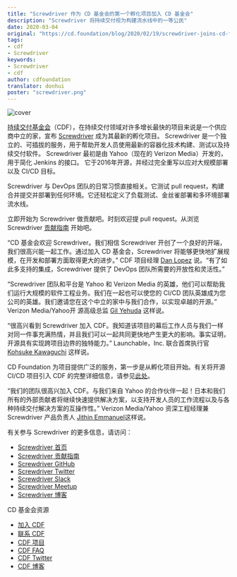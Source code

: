 ```yaml
---
title: "Screwdriver 作为 CD 基金会的第一个孵化项目加入 CD 基金会"
description: "Screwdriver 将持续交付视为构建流水线中的一等公民"
date: 2020-03-04
original: "https://cd.foundation/blog/2020/02/19/screwdriver-joins-cd-foundation-as-its-first-incubation-project-treating-continuous-delivery-as-a-first-class-citizen-in-the-build-pipeline/"
tags:
- cdf
- Screwdriver
keywords:
- Screwdriver
- cdf
author: cdfoundation
translator: donhui
poster: "screwdriver.png"
---
```


![cover](screwdriver.png)

[持续交付基金会](https://cd.foundation/)（CDF），在持续交付领域对许多增长最快的项目来说是一个供应商中立的家，宣布 [Screwdriver](https://screwdriver.cd/?siteref=cdf_nav) 成为其最新的孵化项目。
Screwdriver 是一个独立的、可插拔的服务，用于帮助开发人员使用最新的容器化技术构建、测试以及持续交付软件。
Screwdriver 最初是由 Yahoo（现在的 Verizon Media）开发的，用于简化 Jenkins 的接口。
它于2016年开源，并经过完全重写以应对大规模部署以及 CI/CD 目标。

Screwdriver 与 DevOps 团队的日常习惯直接相关。它测试 pull request，构建合并提交并部署到任何环境。它还轻松定义了负载测试、金丝雀部署和多环境部署流水线。

立即开始为 Screwdriver 做贡献吧。时刻欢迎提 pull request。从浏览 Screwdriver [贡献指南](https://docs.screwdriver.cd/about/contributing/) 开始吧。

“CD 基金会欢迎 Screwdriver。我们相信 Screwdriver 开创了一个良好的开端，我们很高兴能一起工作。通过加入 CD 基金会，Screwdriver 将能够更快地扩展规模，在开发和部署方面取得更大的进步。” CDF 项目经理 [Dan Lopez](https://www.linkedin.com/in/danlopez/) 说。“有了如此多支持的集成，Screwdriver 提供了 DevOps 团队所需要的开放性和灵活性。”

“Screwdriver 团队和平台是 Yahoo 和 Verizon Media 的英雄，他们可以帮助我们运行大规模的软件工程业务。我们在一起也可以使您的 CI/CD 团队英雄成为您公司的英雄。我们邀请您在这个中立的家中与我们合作，以实现卓越的开源。” Verizon Media/Yahoo开 源高级总监 [Gil Yehuda](https://www.linkedin.com/in/gilyehuda) 这样说。

“很高兴看到 Screwdriver 加入 CDF。我知道该项目的幕后工作人员与我们一样对同一件事充满热情，并且我们可以一起共同更快地产生更大的影响。事实证明，开源具有实现跨项目边界的独特能力。” Launchable，Inc. 联合首席执行官 [Kohsuke Kawaguchi](https://www.linkedin.com/in/kohsukekawaguchi/) 这样说。

CD Foundation 为项目提供广泛的服务，第一步是从孵化项目开始。有关将开源 CI/CD 项目引入 CDF 的完整详细信息，请参见[此处](https://github.com/cdfoundation/toc/blob/master/PROJECT_LIFECYCLE.md#project-proposal-requirements)。

“我们的团队很高兴加入 CDF。与我们来自 Yahoo 的合作伙伴一起！日本和我们所有的外部贡献者将继续快速提供解决方案，以支持开发人员的工作流程以及与各种持续交付解决方案的互操作性。” Verizon Media/Yahoo 资深工程经理兼 Screwdriver 产品负责人 [Jithin Emmanuel](https://www.linkedin.com/in/jithine/)这样说。

有关参与 Screwdriver 的更多信息，请访问：
* [Screwdriver 首页](https://screwdriver.cd/?siteref=cdf_nav)
* [Screwdriver 贡献指南](https://docs.screwdriver.cd/about/contributing/)
* [Screwdriver GitHub](https://github.com/screwdriver-cd)
* [Screwdriver Twitter](https://twitter.com/screwdrivercd)
* [Screwdriver Slack](https://screwdriver-cd.slack.com/)
* [Screwdriver Meetup](https://www.meetup.com/Bay-Area-CICD-and-DevOps-Meetup/)
* [Screwdriver 博客](https://blog.screwdriver.cd/)

CD 基金会资源
* [加入 CDF](https://cd.foundation/members/join/)
* [联系 CDF](https://cd.foundation/about/contact/)
* [CDF 项目](https://cd.foundation/projects/)
* [CDF FAQ](https://cd.foundation/about/faq/)
* [CDF Twitter](https://twitter.com/CDeliveryfdn)
* [CDF 博客](https://cd.foundation/news/blog/)
